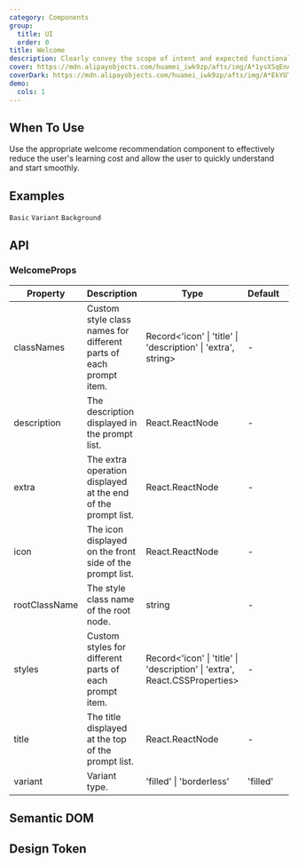 ```yaml
---
category: Components
group:
  title: UI
  order: 0
title: Welcome
description: Clearly convey the scope of intent and expected functionality to the user.
cover: https://mdn.alipayobjects.com/huamei_iwk9zp/afts/img/A*1ysXSqEnAckAAAAAAAAAAAAADgCCAQ/original
coverDark: https://mdn.alipayobjects.com/huamei_iwk9zp/afts/img/A*EkYUTotf-eYAAAAAAAAAAAAADgCCAQ/original
demo:
  cols: 1
---
```


## When To Use

Use the appropriate welcome recommendation component to effectively reduce the user's learning cost and allow the user to quickly understand and start smoothly.

## Examples

<!-- prettier-ignore -->
<code src="./demo/basic.tsx">Basic</code>
<code src="./demo/variant.tsx">Variant</code>
<code src="./demo/background.tsx">Background</code>

## API

### WelcomeProps

| Property | Description | Type | Default | Version |
| --- | --- | --- | --- | --- |
| classNames | Custom style class names for different parts of each prompt item. | Record<'icon' \| 'title' \| 'description' \| 'extra', string> | - | - |
| description | The description displayed in the prompt list. | React.ReactNode | - | - |
| extra | The extra operation displayed at the end of the prompt list. | React.ReactNode | - | - |
| icon | The icon displayed on the front side of the prompt list. | React.ReactNode | - | - |
| rootClassName | The style class name of the root node. | string | - | - |
| styles | Custom styles for different parts of each prompt item. | Record<'icon' \| 'title' \| 'description' \| 'extra', React.CSSProperties> | - | - |
| title | The title displayed at the top of the prompt list. | React.ReactNode | - | - |
| variant | Variant type. | 'filled' \| 'borderless' | 'filled' | - |

## Semantic DOM

<code src="./demo/_semantic.tsx" simplify="true"></code>

## Design Token

<ComponentTokenTable component="Welcome"></ComponentTokenTable>
